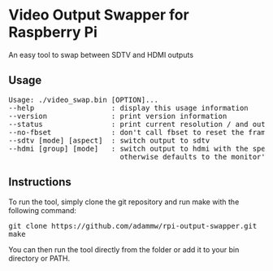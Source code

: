 Video Output Swapper for Raspberry Pi
=====================================

An easy tool to swap between SDTV and HDMI outputs

Usage
-----

<pre>
Usage: ./video_swap.bin [OPTION]...
--help 		            : display this usage information
--version 	            : print version information
--status 	            : print current resolution / and output device
--no-fbset 	            : don't call fbset to reset the framebuffer
--sdtv [mode] [aspect]  : switch output to sdtv
--hdmi [group] [mode]   : switch output to hdmi with the specified mode and type,
                          otherwise defaults to the monitor's preferred mode
</pre>

Instructions
------------

To run the tool, simply clone the git repository and run make with the following command:

<pre>
git clone https://github.com/adammw/rpi-output-swapper.git
make
</pre>

You can then run the tool directly from the folder or add it to your bin directory or PATH.
